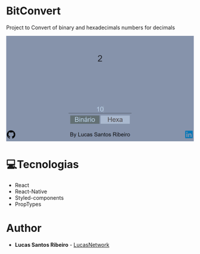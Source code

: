 # BitConvert

Project to Convert of binary and hexadecimals numbers for decimals

![](.Github/home.png)

# 💻Tecnologias
* React
* React-Native
* Styled-components
* PropTypes

# Author

* **Lucas Santos Ribeiro** - [LucasNetwork](https://github.com/lucasnetwork)
